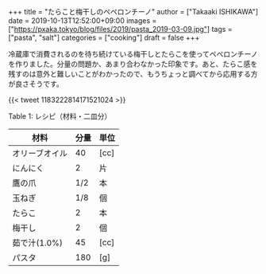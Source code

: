 +++
title = "たらこと梅干しのペペロンチーノ"
author = ["Takaaki ISHIKAWA"]
date = 2019-10-13T12:52:00+09:00
images = ["https://pxaka.tokyo/blog/files/2019/pasta_2019-03-09.jpg"]
tags = ["pasta", "salt"]
categories = ["cooking"]
draft = false
+++

冷蔵庫で消費されるのを待ち続けている梅干しとたらこを使ってペペロンチーノを作りました。分量の問題か、あまり合わなかった印象です。あと、たらこ感を残すのは意外と難しいことがわかったので、もうちょっと調べてから応用する方が良さそうです。

{{< tweet 1183222814171521024 >}}

<div class="table-caption">
  <span class="table-number">Table 1</span>:
  レシピ（材料・二皿分）
</div>

| 材料      | 分量 | 単位 |
|---------|----|----|
| オリーブオイル | 40  | [cc] |
| にんにく  | 2   | 片   |
| 鷹の爪    | 1/2 | 本   |
| 玉ねぎ    | 1/8 | 個   |
| たらこ    | 2   | 本   |
| 梅干し    | 2   | 個   |
| 茹で汁(1.0%) | 45  | [cc] |
| パスタ    | 180 | [g]  |
